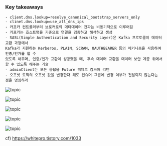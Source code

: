 
### Key takeaways
```
- client.dns.lookup=resolve_canonical_bootstrap_servers_only
- clinet.dns.lookup=use_all_dns_ips
- 카프카 컨트롤러부터 브로커로의 메타데이터 전파는 비동기적으로 이루어짐
- 카프카는 호스트명을 기준으로 연결을 검증하고 해석하고 생성
- SASL(Simple Authentication and Security Layer)은 Kafka 프로토콜이 데이터 교환 과정에서
Kafka가 지원하는 Kerberos, PLAIN, SCRAM, OAUTHBEARER 등의 메커니즘을 사용하여 인종/인가를 할 수 
있도록 해주며, 인증/인가 교환이 성공했을 때, 후속 데이터 교환을 데이터 보안 계층 위에서 할 수 있도록 해주는 기술
- adminClient는 모든 응답을 Future 객체로 감싸어 리턴
- 오프셋 토픽의 오프셋 값을 변경한다 해도 컨슈머 그룹에 변경 여부가 전달되지 않는다는 점을 명심하라
```


![topic](../../assets/client_dns_설정정리.png)

![topic](../../assets/local_listener.png)

![topic](../../assets/msk_listener.png)

![topic](../../assets/aws_msk_broker.png)

![topic](../../assets/aws_msk.png)




cf) https://whitepro.tistory.com/1033

